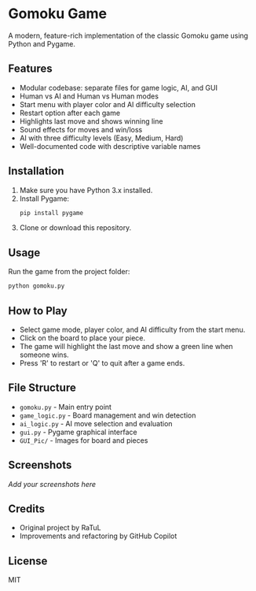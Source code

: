 # Gomoku Game

A modern, feature-rich implementation of the classic Gomoku game using Python and Pygame.

## Features
- Modular codebase: separate files for game logic, AI, and GUI
- Human vs AI and Human vs Human modes
- Start menu with player color and AI difficulty selection
- Restart option after each game
- Highlights last move and shows winning line
- Sound effects for moves and win/loss
- AI with three difficulty levels (Easy, Medium, Hard)
- Well-documented code with descriptive variable names

## Installation
1. Make sure you have Python 3.x installed.
2. Install Pygame:
   ```bash
   pip install pygame
   ```
3. Clone or download this repository.

## Usage
Run the game from the project folder:
```bash
python gomoku.py
```

## How to Play
- Select game mode, player color, and AI difficulty from the start menu.
- Click on the board to place your piece.
- The game will highlight the last move and show a green line when someone wins.
- Press 'R' to restart or 'Q' to quit after a game ends.

## File Structure
- `gomoku.py` - Main entry point
- `game_logic.py` - Board management and win detection
- `ai_logic.py` - AI move selection and evaluation
- `gui.py` - Pygame graphical interface
- `GUI_Pic/` - Images for board and pieces

## Screenshots
_Add your screenshots here_

## Credits
- Original project by RaTuL
- Improvements and refactoring by GitHub Copilot

## License
MIT
